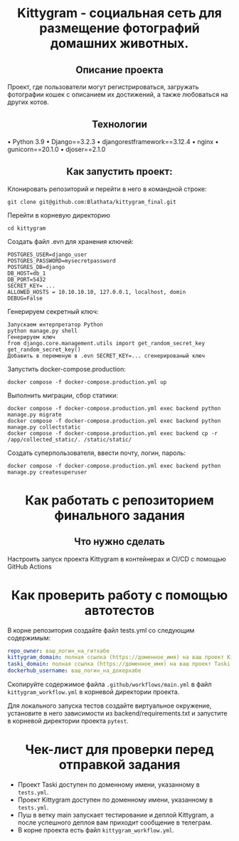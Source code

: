 <h1 align='center'>
  Kittygram - социальная сеть для размещение фотографий домашних животных.
</h1>

<h2 align='center'>
  Описание проекта
</h2>
Проект, где пользователи могут регистрироваться, загружать фотографии кошек с описанием их достижений, а также любоваться на других котов.

<h2 align='center'>
  Технологии
</h2>

•	Python 3.9
•	Django==3.2.3
•	djangorestframework==3.12.4
•	nginx
•	gunicorn==20.1.0
• djoser==2.1.0


<h2 align='center'>
  Как запустить проект:
</h2>

Клонировать репозиторий и перейти в него в командной строке:

```
git clone git@github.com:Blathata/kittygram_final.git
```

Перейти в корневую директорию
```
cd kittygram
```

Создать файл .evn для хранения ключей:

```
POSTGRES_USER=django_user
POSTGRES_PASSWORD=mysecretpassword
POSTGRES_DB=django
DB_HOST=db_1
DB_PORT=5432
SECRET_KEY= ...
ALLOWED_HOSTS = 10.10.10.10, 127.0.0.1, localhost, domin
DEBUG=False
```

Генерируем секретный ключ:

```
Запускаем интерпретатор Python
python manage.py shell
Генерируем ключ
from django.core.management.utils import get_random_secret_key
get_random_secret_key()
Добавить в переменую в .evn SECRET_KEY=... сгенерированый ключ
```

Запустить docker-compose.production:

```
docker compose -f docker-compose.production.yml up
```

Выполнить миграции, сбор статики:

```
docker compose -f docker-compose.production.yml exec backend python manage.py migrate
docker compose -f docker-compose.production.yml exec backend python manage.py collectstatic
docker compose -f docker-compose.production.yml exec backend cp -r /app/collected_static/. /static/static/

```

Создать суперпользователя, ввести почту, логин, пароль:

```
docker compose -f docker-compose.production.yml exec backend python manage.py createsuperuser
```

<h1 align='center'>
  Как работать с репозиторием финального задания
</h1>
<h2 align='center'>
  Что нужно сделать
</h2>

Настроить запуск проекта Kittygram в контейнерах и CI/CD с помощью GitHub Actions

<h1 align='center'>
  Как проверить работу с помощью автотестов
</h1>

В корне репозитория создайте файл tests.yml со следующим содержимым:
```yaml
repo_owner: ваш_логин_на_гитхабе
kittygram_domain: полная ссылка (https://доменное_имя) на ваш проект Kittygram
taski_domain: полная ссылка (https://доменное_имя) на ваш проект Taski
dockerhub_username: ваш_логин_на_докерхабе
```

Скопируйте содержимое файла `.github/workflows/main.yml` в файл `kittygram_workflow.yml` в корневой директории проекта.

Для локального запуска тестов создайте виртуальное окружение, установите в него зависимости из backend/requirements.txt и запустите в корневой директории проекта `pytest`.
<h1 align='center'>
  Чек-лист для проверки перед отправкой задания
</h1>

- Проект Taski доступен по доменному имени, указанному в `tests.yml`.
- Проект Kittygram доступен по доменному имени, указанному в `tests.yml`.
- Пуш в ветку main запускает тестирование и деплой Kittygram, а после успешного деплоя вам приходит сообщение в телеграм.
- В корне проекта есть файл `kittygram_workflow.yml`.

